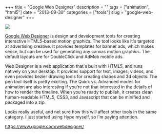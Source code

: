 +++
title = "Google Web Designer"
description = ""
tags = ["animation", "html5"]
date = "2013-09-30"
categories = ["tools"]
slug = "google-web-designer"
+++


<div class="tool-screenshot mb1"><a href="https://www.google.com/webdesigner/"><img id="bluga-thumbnail-2854" class="bluga-thumbnail custom" src="/media/bluga/
wt5249bdd981163_custom.jpg"/></a></div><p><a href="https://www.google.com/webdesigner/">Google Web Designer</a> is design and development tools for creating interactive HTML5-based motion graphics. The tool looks like it's targeted at advertising creative. It provides templates for banner ads, which makes sense, but can be used for generating any canvas motion graphics. The default layouts are for DoubleClick and AdMob mobile ads.</p>

<p>Web Designer is a web application that's built with HTML5, and runs natively on your desktop. It provides support for text, images, videos, and even provides bezier drawing tools for creating shapes and 3d objects. The pen tool itself is pretty exciting. The Quick vs. Advanced modes for animation are also interesting if you're not that interested in the details of how to render the timeline.  When you're ready to publish, it creates clean human-readable HTML5, CSS3, and Javascript that can be minified and packaged into a zip.</p>

<p>Looks really useful, and not sure how this will affect other tools in the same category. I just started using Hype myself, so I'm paying attention.</p>

  
<p><a href="https://www.google.com/webdesigner/">https://www.google.com/webdesigner/</a></p>
      
